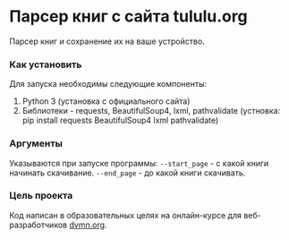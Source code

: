 # Парсер книг с сайта tululu.org

Парсер книг и сохранение их на ваше устройство.

### Как установить

Для запуска необходимы следующие компоненты:
1. Python 3 (установка с официального сайта)
2. Библиотеки - requests, BeautifulSoup4, lxml, pathvalidate (устновка: pip install requests BeautifulSoup4 lxml pathvalidate)

### Аргументы

Указываются при запуске программы:
`--start_page` - с какой книги начинать скачивание.
`--end_page` - до какой книги скачивать.

### Цель проекта

Код написан в образовательных целях на онлайн-курсе для веб-разработчиков [dvmn.org](https://dvmn.org/).
